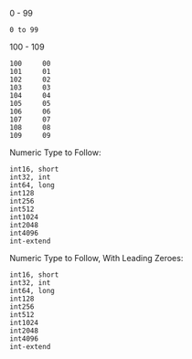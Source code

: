 
0 - 99

	0 to 99

100 - 109

	100		00
	101		01
	102		02
	103		03
	104		04
	105		05
	106		06
	107		07
	108		08
	109		09

Numeric Type to Follow:

	int16, short
	int32, int
	int64, long
	int128
	int256
	int512
	int1024
	int2048
	int4096
	int-extend

Numeric Type to Follow, With Leading Zeroes:

	int16, short
	int32, int
	int64, long
	int128
	int256
	int512
	int1024
	int2048
	int4096
	int-extend

